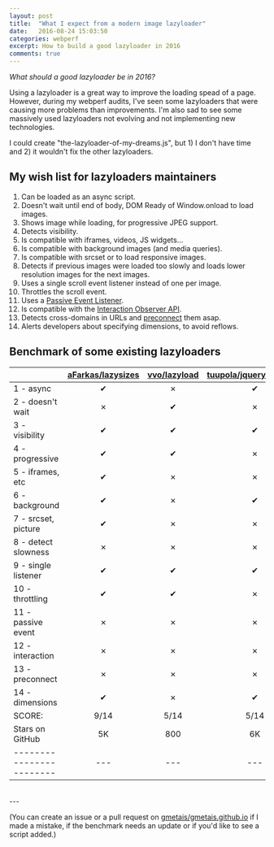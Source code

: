 ```yaml
---
layout: post
title:  "What I expect from a modern image lazyloader"
date:   2016-08-24 15:03:50
categories: webperf
excerpt: How to build a good lazyloader in 2016
comments: true
---
```


*What should a good lazyloader be in 2016?*

Using a lazyloader is a great way to improve the loading spead of a page. However, during my webperf audits, I've seen some lazyloaders that were causing more problems than improvements. I'm also sad to see some massively used lazyloaders not evolving and not implementing new technologies.

I could create "the-lazyloader-of-my-dreams.js", but 1) I don't have time and 2) it wouldn't fix the other lazyloaders.

## My wish list for lazyloaders maintainers

1. Can be loaded as an async script. 
2. Doesn't wait until end of body, DOM Ready of Window.onload to load images.
3. Shows image while loading, for progressive JPEG support.
4. Detects visibility.
5. Is compatible with iframes, videos, JS widgets...
6. Is compatible with background images (and media queries).
7. Is compatible with srcset or <picture> to load responsive images.
8. Detects if previous images were loaded too slowly and loads lower resolution images for the next images.
9. Uses a single scroll event listener instead of one per image.
10. Throttles the scroll event.
11. Uses a [Passive Event Listener][passive-event-listener].
12. Is compatible with the [Interaction Observer API][interaction-observer].
13. Detects cross-domains in URLs and [preconnect][preconnect] them asap.
14. Alerts developers about specifying dimensions, to avoid reflows.


## Benchmark of some existing lazyloaders 

|                        | [aFarkas/lazysizes][1] | [vvo/lazyload][2] | [tuupola/jquery_lazyload][3] | [verlok/lazyload][4]
|------------------------|:-:|:-:|:-:|:-:|
| 1 - async              | ✔ | ✗ | ✔ | ✔ |
| 2 - doesn't wait       | ✗ | ✔ | ✗ | ✗ |
| 3 - visibility         | ✔ | ✔ | ✔ | ✔ |
| 4 - progressive        | ✔ | ✔ | ✗ | ✔ |
| 5 - iframes, etc       | ✔ | ✗ | ✗ | ✔ |
| 6 - background         | ✔ | ✗ | ✔ | ✔ |
| 7 - srcset, picture    | ✔ | ✗ | ✗ | ✔ |
| 8 - detect slowness    | ✗ | ✗ | ✗ | ✗ |
| 9 - single listener    | ✔ | ✔ | ✔ | ✔ |
| 10 - throttling        | ✔ | ✔ | ✗ | ✔ |
| 11 - passive event     | ✗ | ✗ | ✗ | ✗ |
| 12 - interaction       | ✗ | ✗ | ✗ | ✗ |
| 13 - preconnect        | ✗ | ✗ | ✗ | ✗ |
| 14 - dimensions        | ✔ | ✗ | ✔ | ✔ |
| SCORE:                 | 9/14 | 5/14 | 5/14 | 9/14 |
| Stars on GitHub        | 5K | 800 | 6K | 500 |
|------------------------|---|---|---|---|

<br>
---
<br>


(You can create an issue or a pull request on [gmetais/gmetais.github.io][github-blog] if I made a mistake, if the benchmark needs an update or if you'd like to see a script added.)




[passive-event-listener]:       https://github.com/WICG/EventListenerOptions/blob/gh-pages/explainer.md
[interaction-observer]:         https://developer.mozilla.org/en-US/docs/Web/API/Intersection_Observer_API
[preconnect]:                   https://www.igvita.com/2015/08/17/eliminating-roundtrips-with-preconnect/
[github-blog]:                  https://github.com/gmetais/gmetais.github.io
[1]:                            https://github.com/aFarkas/lazysizes
[2]:                            https://github.com/vvo/lazyload
[3]:                            https://github.com/tuupola/jquery_lazyload
[4]:                            https://github.com/verlok/lazyload
